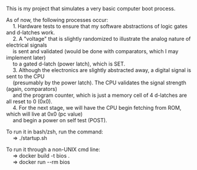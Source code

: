 This is my project that simulates a very basic computer boot process. <br />

As of now, the following processes occur: <br />
&emsp; 1. Hardware tests to ensure that my software abstractions of logic gates and d-latches work. <br />
&emsp; 2. A "voltage" that is slightly randomized to illustrate the analog nature of electrical signals <br />
&emsp;    is sent and validated (would be done with comparators, which I may implement later) <br />
&emsp;    to a gated d-latch (power latch), which is SET. <br />
&emsp; 3. Although the electronics are slightly abstracted away, a digital signal is sent to the CPU <br />
&emsp;    (presumably by the power latch). The CPU validates the signal strength (again, comparators) <br />
&emsp;    and the program counter, which is just a memory cell of 4 d-latches are all reset to 0 (0x0).  <br />
&emsp; 4. For the next stage, we will have the CPU begin fetching from ROM, which will live at 0x0 (pc value) <br />
&emsp;    and begin a power on self test (POST). <br />

To run it in bash/zsh, run the command: <br />
&emsp; => ./startup.sh <br />

To run it through a non-UNIX cmd line: <br />
&emsp; => docker build -t bios . <br />
&emsp; => docker run --rm bios <br />
